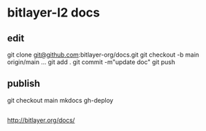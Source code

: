 # bitlayer-l2 docs


## edit
git clone git@github.com:bitlayer-org/docs.git
git checkout -b main origin/main
...
git add .
git commit -m"update doc"
git push

## publish
git checkout main
mkdocs gh-deploy 

## 
http://bitlayer.org/docs/ 